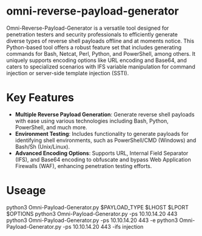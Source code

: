 # omni-reverse-payload-generator
Omni-Reverse-Payload-Generator is a versatile tool designed for penetration testers and security professionals to efficiently generate diverse types of reverse shell payloads offline and at moments notice. This Python-based tool offers a robust feature set that includes generating commands for Bash, Netcat, Perl, Python, and PowerShell, among others. It uniquely supports encoding options like URL encoding and Base64, and caters to specialized scenarios with IFS variable manipulation for command injection or server-side template injection (SSTI).

# Key Features
- **Multiple Reverse Payload Generation**: Generate reverse shell payloads with ease using various technologies including Bash, Python, PowerShell, and much more.
- **Environment Testing**: Includes functionality to generate payloads for identifying shell environments, such as PowerShell/CMD (Windows) and Bash/Sh (Unix/Linux).
- **Advanced Encoding Options**: Supports URL, Internal Field Separator (IFS), and Base64 encoding to obfuscate and bypass Web Application Firewalls (WAF), enhancing penetration testing efforts.

# Useage
python3 Omni-Payload-Generator.py $PAYLOAD_TYPE $LHOST $LPORT $OPTIONS
python3 Omni-Payload-Generator.py -ps 10.10.14.20 443
python3 Omni-Payload-Generator.py -ps 10.10.14.20 443 -e
python3 Omni-Payload-Generator.py -ps 10.10.14.20 443 -ifs injection



